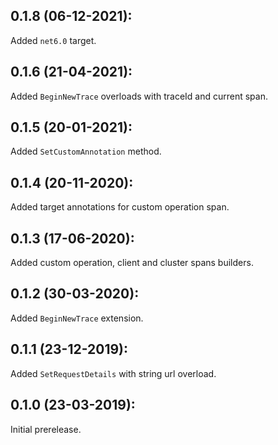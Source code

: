 ## 0.1.8 (06-12-2021):

Added `net6.0` target.

## 0.1.6 (21-04-2021):

Added `BeginNewTrace` overloads with traceId and current span.

## 0.1.5 (20-01-2021):

Added `SetCustomAnnotation` method.

## 0.1.4 (20-11-2020):

Added target annotations for custom operation span.

## 0.1.3 (17-06-2020):

Added custom operation, client and cluster spans builders.

## 0.1.2 (30-03-2020):

Added `BeginNewTrace` extension.


## 0.1.1 (23-12-2019):

Added `SetRequestDetails` with string url overload.

## 0.1.0 (23-03-2019): 

Initial prerelease.